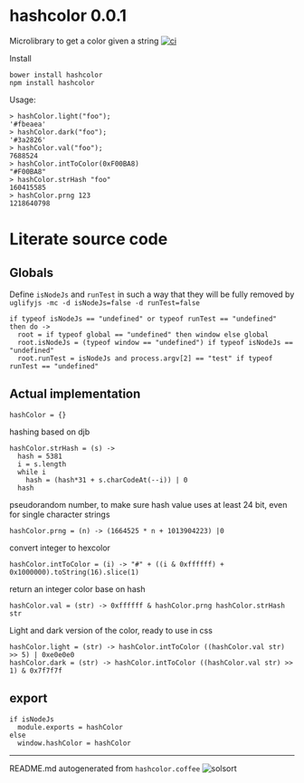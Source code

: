 # hashcolor 0.0.1

Microlibrary to get a color given a string
[![ci](https://secure.travis-ci.org/rasmuserik/hashcolor.png)](http://travis-ci.org/rasmuserik/hashcolor)


Install

    bower install hashcolor
    npm install hashcolor


Usage:

    > hashColor.light("foo");
    '#fbeaea'
    > hashColor.dark("foo");
    '#3a2826'
    > hashColor.val("foo");
    7688524
    > hashColor.intToColor(0xF00BA8)
    "#F00BA8" 
    > hashColor.strHash "foo"
    160415585
    > hashColor.prng 123
    1218640798


# Literate source code

## Globals

Define `isNodeJs` and `runTest` in such a way that they will be fully removed by `uglifyjs -mc -d isNodeJs=false -d runTest=false `


    if typeof isNodeJs == "undefined" or typeof runTest == "undefined" then do ->
      root = if typeof global == "undefined" then window else global
      root.isNodeJs = (typeof window == "undefined") if typeof isNodeJs == "undefined"
      root.runTest = isNodeJs and process.argv[2] == "test" if typeof runTest == "undefined"
    

## Actual implementation

    hashColor = {}
    

hashing based on djb

    hashColor.strHash = (s) ->
      hash = 5381
      i = s.length
      while i
        hash = (hash*31 + s.charCodeAt(--i)) | 0
      hash
    

pseudorandom number, to make sure hash value uses at least 24 bit, even for single character strings

    hashColor.prng = (n) -> (1664525 * n + 1013904223) |0
    

convert integer to hexcolor

    hashColor.intToColor = (i) -> "#" + ((i & 0xffffff) + 0x1000000).toString(16).slice(1)
    

return an integer color base on hash

    hashColor.val = (str) -> 0xffffff & hashColor.prng hashColor.strHash str
    

Light and dark version of the color, ready to use in css

    hashColor.light = (str) -> hashColor.intToColor ((hashColor.val str) >> 5) | 0xe0e0e0
    hashColor.dark = (str) -> hashColor.intToColor ((hashColor.val str) >> 1) & 0x7f7f7f
    

## export

    if isNodeJs
      module.exports = hashColor
    else
      window.hashColor = hashColor
    
    

----

README.md autogenerated from `hashcolor.coffee` ![solsort](https://ssl.solsort.com/_reputil_rasmuserik_hashcolor.png)
